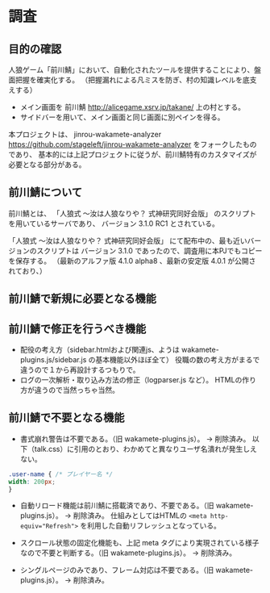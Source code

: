 # 調査

## 目的の確認

人狼ゲーム「前川鯖」において、自動化されたツールを提供することにより、盤面把握を確実化する。
（把握漏れによる凡ミスを防ぎ、村の知識レベルを底支えする）

* メイン画面を 前川鯖 http://alicegame.xsrv.jp/takane/ 上の村とする。
* サイドバーを用いて、メイン画面と同じ画面に別ペインを得る。

本プロジェクトは、 jinrou-wakamete-analyzer https://github.com/stageleft/jinrou-wakamete-analyzer をフォークしたものであり、
基本的には上記プロジェクトに従うが、前川鯖特有のカスタマイズが必要となる部分がある。

## 前川鯖について

前川鯖とは、 「人狼式 ～汝は人狼なりや？ 式神研究同好会版」 のスクリプトを用いているサーバであり、 バージョン 3.1.0 RC1 とされている。

「人狼式 ～汝は人狼なりや？ 式神研究同好会版」 にて配布中の、最も近いバージョンのスクリプトは バージョン 3.1.0 であったので、調査用に本PJでもコピーを保存する。
（最新のアルファ版 4.1.0 alpha8 、最新の安定版 4.0.1 が公開されており、）

## 前川鯖で新規に必要となる機能

## 前川鯖で修正を行うべき機能

* 配役の考え方（sidebar.htmlおよび関連js、ようは wakamete-plugins.js/sidebar.js の基本機能以外ほぼ全て）
  役職の数の考え方がまるで違うので１から再設計するつもりで。
* ログの一次解析・取り込み方法の修正（logparser.js など）。
  HTMLの作り方が違うので当然っちゃ当然。

## 前川鯖で不要となる機能

* 書式崩れ警告は不要である。（旧 wakamete-plugins.js）。 → 削除済み。
  以下（talk.css）に引用のとおり、わかめてと異なりユーザ名潰れが発生しえない。

```css
.user-name { /* プレイヤー名 */
width: 200px;
}
```

* 自動リロード機能は前川鯖に搭載済であり、不要である。（旧 wakamete-plugins.js）。 → 削除済み。
  仕組みとしてはHTMLの `<meta http-equiv="Refresh">` を利用した自動リフレッシュとなっている。

* スクロール状態の固定化機能も、上記 meta タグにより実現されている様子なので不要と判断する。（旧 wakamete-plugins.js）。 → 削除済み。

* シングルページのみであり、フレーム対応は不要である。（旧 wakamete-plugins.js）。 → 削除済み。

